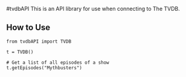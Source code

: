 #tvdbAPI
This is an API library for use when connecting to The TVDB.

## How to Use
```
from tvdbAPI import TVDB

t = TVDB()

# Get a list of all episodes of a show
t.getEpisodes("Mythbusters")
```